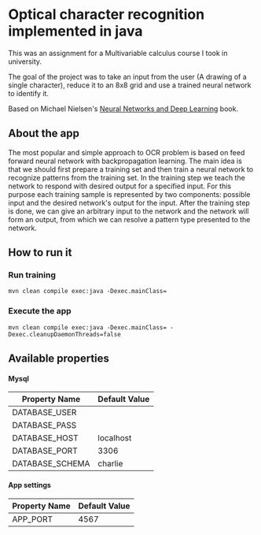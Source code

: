 # Optical character recognition implemented in java
This was an assignment for a Multivariable calculus course I took in university. 

The goal of the project was to take an input from the user (A drawing of a single character), reduce it to an 8x8 grid and use a trained neural network to identify it.


Based on Michael Nielsen's [Neural Networks and Deep Learning](http://neuralnetworksanddeeplearning.com/index.html) book.


## About the app


The most popular and simple approach to OCR problem is based on feed forward neural network with backpropagation learning. The main idea is that we should first prepare a training set and then train a neural network to recognize patterns from the training set. In the training step we teach the network to respond with desired output for a specified input. For this purpose each training sample is represented by two components: possible input and the desired network's output for the input. After the training step is done, we can give an arbitrary input to the network and the network will form an output, from which we can resolve a pattern type presented to the network.


## How to run it


### Run training
```
mvn clean compile exec:java -Dexec.mainClass=
```

### Execute the app
```
mvn clean compile exec:java -Dexec.mainClass= -Dexec.cleanupDaemonThreads=false
```


## Available properties

#### Mysql

| Property Name    | Default Value |
| --------------   | ------------- |
| DATABASE_USER    |               |
| DATABASE_PASS    |               |
| DATABASE_HOST    | localhost     |
| DATABASE_PORT    | 3306          |
| DATABASE_SCHEMA  | charlie       |

#### App settings

| Property Name  | Default Value |
| -------------- | ------------- |
|   APP_PORT     |     4567      |
